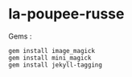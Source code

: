 # la-poupee-russe

Gems : 
```
gem install image_magick
gem install mini_magick
gem install jekyll-tagging
```
